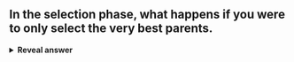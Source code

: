 ## In the selection phase, what happens if you were to only select the very best parents.
<details>
<summary><b>Reveal answer</b></summary>
You get bad results (a local maximum), very quickly
</details>

